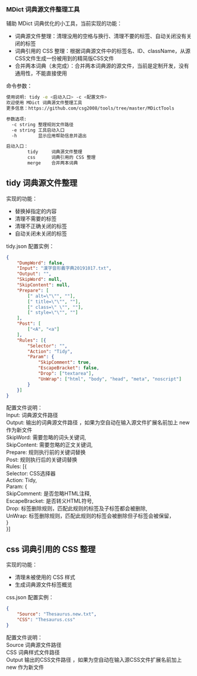 ### MDict 词典源文件整理工具
辅助 MDict 词典优化的小工具，当前实现的功能：  
* 词典源文件整理：清理没用的空格与换行、清理不要的标签、自动关闭没有关闭的标签  
* 词典引用的 CSS 整理：根据词典源文件中的标签名、ID、className，从源CSS文件生成一份被用到的精简版CSS文件  
* 合并两本词典（未完成）：合并两本词典源的源文件，当前是定制开发，没有通用性，不能直接使用  

命令参数：
```bash
使用说明: tidy -e <启动入口> -c <配置文件>
欢迎使用 MDict 词典源文件整理工具
更多信息：https://github.com/csg2008/tools/tree/master/MDictTools

参数选项:
  -c string 整理规则文件路径
  -e string 工具启动入口
  -h        显示应用帮助信息并退出

启动入口：
        tidy     词典源文件整理
        css      词典引用的 CSS 整理
        merge    合并两本词典
```

## tidy 词典源文件整理
实现的功能：   
* 替换掉指定的内容  
* 清理不需要的标签  
* 清理不正确关闭的标签  
* 自动关闭未关闭的标签  

tidy.json 配置实例：
```json
{
    "DumpWord": false,
    "Input": "漢字音形義字典20191017.txt",
    "Output": "",
    "SkipWord": null,
    "SkipContent": null,
    "Prepare": [
        [" alt=\"\"", ""],
        [" title=\"\"", ""],
        [" class=\" \"", ""],
        [" style=\"\"", ""]
    ],
    "Post": [
        ["<A", "<a"]
    ],
    "Rules": [{
        "Selector": "",
        "Action": "Tidy",
        "Param": {
            "SkipComment": true,
            "EscapeBracket": false,
            "Drop": ["textarea"],
            "UnWrap": ["html", "body", "head", "meta", "noscript"]
        }
    }]
}
```

配置文件说明：  
Input: 词典源文件路径  
Output: 输出的词典源文件路径 ，如果为空自动在输入源文件扩展名前加上 new 作为新文件  
SkipWord: 需要忽略的词头关键词,  
SkipContent: 需要忽略的正文关键词,  
Prepare: 规则执行前的关键词替换  
Post: 规则执行后的关键词替换  
Rules: [{  
Selector: CSS选择器  
Action: Tidy,  
Param: {  
    SkipComment: 是否忽略HTML注释,  
    EscapeBracket: 是否转义HTML符号,  
    Drop: 标签删除规则，匹配此规则的标签及子标签都会被删除,  
    UnWrap: 标签删除规则，匹配此规则的标签会被删除但子标签会被保留，   
}  
}]  

## css 词典引用的 CSS 整理
实现的功能：  
* 清理未被使用的 CSS 样式  
* 生成词典源文件标签概览  

css.json 配置实例：
```json
{
    "Source": "Thesaurus.new.txt",
    "CSS": "Thesaurus.css"
}
```

配置文件说明：  
Source   词典源文件路径  
CSS        词典样式文件路径  
Output   输出的CSS文件路径 ，如果为空自动在输入源CSS文件扩展名前加上 new 作为新文件  